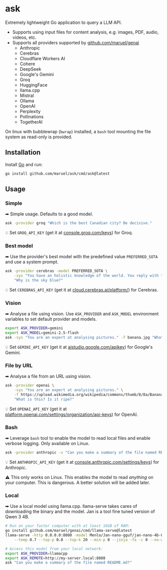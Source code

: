 # ask

Extremely lightweight Go application to query a LLM API.

- Supports using input files for content analysis, e.g. images, PDF, audio, videos, etc.
- Supports all providers supported by [github.com/maruel/genai](https://github.com/maruel/genai)
    - Anthropic
    - Cerebras
    - Cloudflare Workers AI
    - Cohere
    - DeepSeek
    - Google's Gemini
    - Groq
    - HuggingFace
    - llama.cpp
    - Mistral
    - Ollama
    - OpenAI
    - Perplexity
    - Pollinations
    - TogetherAI

On linux with bubblewrap (`bwrap`) installed, a `bash` tool mounting the file system as read-only is provided.

## Installation

Install [Go](https://go.dev/dl) and run:

```bash
go install github.com/maruel/ask/cmd/ask@latest
```

## Usage

### Simple

➡ Simple usage. Defaults to a good model.

```bash
ask -provider groq "Which is the best Canadian city? Be decisive."
```

💡 Set `GROQ_API_KEY` (get it at [console.groq.com/keys](https://console.groq.com/keys)) for Groq.

### Best model

➡ Use the provider's best model with the predefined value `PREFERRED_SOTA` and use a system prompt.

```bash
ask -provider cerebras -model PREFERRED_SOTA \
    -sys "You have an holistic knowledge of the world. You reply with the style of William Zinsser and the wit of Dorothy Parker." \
    "Why is the sky blue?"
```

💡 Set `CEREBRAS_API_KEY` (get it at [cloud.cerebras.ai/platform/](https://cloud.cerebras.ai/platform/)) for
Cerebras.

### Vision

➡ Analyse a file using vision. Use `ASK_PROVIDER` and `ASK_MODEL` environment variables to set default provider
and models.

```bash
export ASK_PROVIDER=gemini
export ASK_MODEL=gemini-2.5-flash
ask -sys "You are an expert at analysing pictures." -f banana.jpg "What is this? Is it ripe?"
```

💡 Set `GEMINI_API_KEY` (get it at [aistudio.google.com/apikey](https://aistudio.google.com/apikey)) for
Google's Gemini.

### File by URL

➡ Analyse a file from an URL using vision.

```bash
ask -provider openai \
    -sys "You are an expert at analysing pictures." \
    -f https://upload.wikimedia.org/wikipedia/commons/thumb/8/8a/Banana-Single.jpg/330px-Banana-Single.jpg \
    "What is this? Is it ripe?"
```

💡 Set `OPENAI_API_KEY` (get it at
[platform.openai.com/settings/organization/api-keys](https://platform.openai.com/settings/organization/api-keys))
for OpenAI.

### Bash

➡ Leverage `bash` tool to enable the model to read local files and enable verbose logging. Only available on Linux.

```bash
ask -provider anthropic -v "Can you make a summary of the file named README.md?"
```

💡 Set `ANTHROPIC_API_KEY` (get it at
[console.anthropic.com/settings/keys](https://console.anthropic.com/settings/keys)) for Anthropic.

⚠ This only works on Linux. This enables the model to read *anything* on your computer. This is dangerous. A
better solution will be added later.

### Local

➡ Use a local model using llama.cpp. llama-serve takes cares of downloading the binary and the model. Jan is a
tool fine tuned version of Qwen 3 4B.

```bash
# Run on your faster computer with at least 16GB of RAM:
go install github.com/maruel/genai/cmd/llama-serve@latest
llama-serve -http 0.0.0.0:8080 -model Menlo/Jan-nano-gguf/jan-nano-4b-Q8_0.gguf -- \
	--temp 0.7 --top-p 0.8 --top-k 20 --min-p 0 --jinja -fa -c 0 --no-warmup --cache-type-k q8_0 --cache-type-v q8_0

# Access this model from your local network:
export ASK_PROVIDER=llamacpp
export ASK_REMOTE=http://my-server.local:8080
ask "Can you make a summary of the file named README.md?"
```
